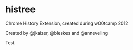 histree
=======

Chrome History Extension, created during w00tcamp 2012

Created by @jkaizer, @bleskes and @anneveling

Test.